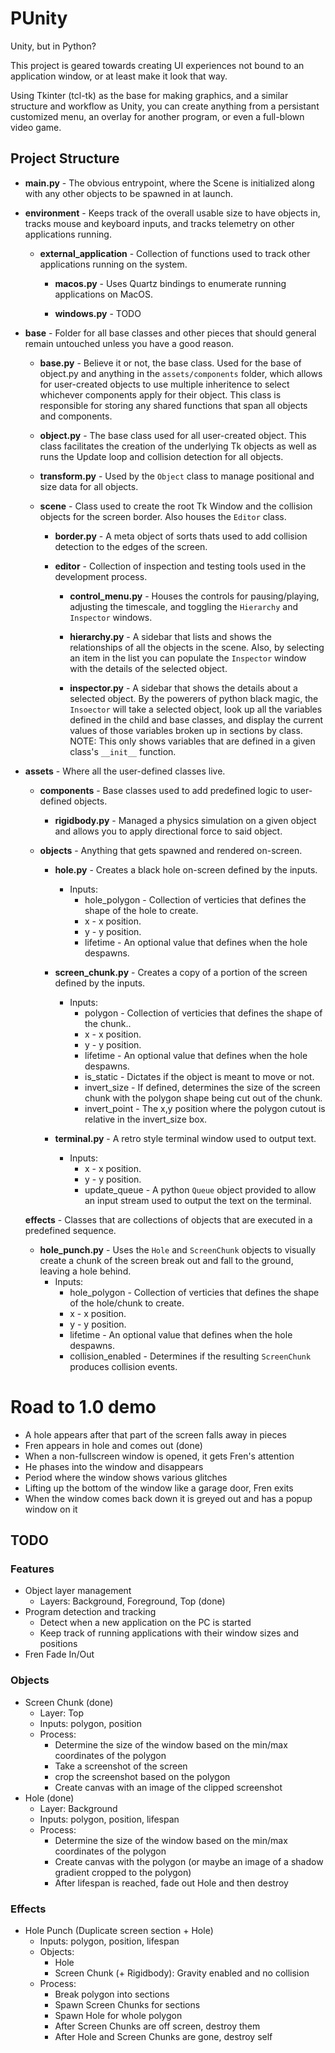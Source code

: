 # PUnity

Unity, but in Python?

This project is geared towards creating UI experiences not bound to an application window, or at least make it look that way.

Using Tkinter (tcl-tk) as the base for making graphics, and a similar structure and workflow as Unity, you can create anything from a persistant customized menu, an overlay for another program, or even a full-blown video game.

## Project Structure

- **main.py** - The obvious entrypoint, where the Scene is initialized along with any other objects to be spawned in at launch.

- **environment** - Keeps track of the overall usable size to have objects in, tracks mouse and keyboard inputs, and tracks telemetry on other applications running.

  - **external_application** - Collection of functions used to track other applications running on the system.

    - **macos.py** - Uses Quartz bindings to enumerate running applications on MacOS.

    - **windows.py** - TODO
  
- **base** - Folder for all base classes and other pieces that should general remain untouched unless you have a good reason.

  - **base.py** - Believe it or not, the base class. Used for the base of object.py and anything in the `assets/components` folder, which allows for user-created objects to use multiple inheritence to select whichever components apply for their object. This class is responsible for storing any shared functions that span all objects and components.

  - **object.py** - The base class used for all user-created object. This class facilitates the creation of the underlying Tk objects as well as runs the Update loop and collision detection for all objects.

  - **transform.py** - Used by the `Object` class to manage positional and size data for all objects.

  - **scene** - Class used to create the root Tk Window and the collision objects for the screen border. Also houses the `Editor` class.

    - **border.py** - A meta object of sorts thats used to add collision detection to the edges of the screen.

    - **editor** - Collection of inspection and testing tools used in the development process.

      - **control_menu.py** - Houses the controls for pausing/playing, adjusting the timescale, and toggling the `Hierarchy` and `Inspector` windows.

      - **hierarchy.py** - A sidebar that lists and shows the relationships of all the objects in the scene. Also, by selecting an item in the list you can populate the `Inspector` window with the details of the selected object.

      - **inspector.py** - A sidebar that shows the details about a selected object. By the powerers of python black magic, the `Insoector` will take a selected object, look up all the variables defined in the child and base classes, and display the current values of those variables broken up in sections by class. NOTE: This only shows variables that are defined in a given class's `__init__` function.

- **assets** - Where all the user-defined classes live.

  - **components** - Base classes used to add predefined logic to user-defined objects.

    - **rigidbody.py** - Managed a physics simulation on a given object and allows you to apply directional force to said object.

  - **objects** - Anything that gets spawned and rendered on-screen.

    - **hole.py** - Creates a black hole on-screen defined by the inputs.
      - Inputs:
        - hole_polygon - Collection of verticies that defines the shape of the hole to create.
        - x - x position.
        - y - y position.
        - lifetime - An optional value that defines when the hole despawns.

    - **screen_chunk.py** - Creates a copy of a portion of the screen defined by the inputs.
      - Inputs:
        - polygon - Collection of verticies that defines the shape of the chunk..
        - x - x position.
        - y - y position.
        - lifetime - An optional value that defines when the hole despawns.
        - is_static - Dictates if the object is meant to move or not.
        - invert_size - If defined, determines the size of the screen chunk with the polygon shape being cut out of the chunk.
        - invert_point - The x,y position where the polygon cutout is relative in the invert_size box.
    
    - **terminal.py** - A retro style terminal window used to output text.
      - Inputs:
        - x - x position.
        - y - y position.
        - update_queue - A python `Queue` object provided to allow an input stream used to output the text on the terminal.
  
  **effects** - Classes that are collections of objects that are executed in a predefined sequence.

    - **hole_punch.py** - Uses the `Hole` and `ScreenChunk` objects to visually create a chunk of the screen break out and fall to the ground, leaving a hole behind.
      - Inputs:
        - hole_polygon - Collection of verticies that defines the shape of the hole/chunk to create.
        - x - x position.
        - y - y position.
        - lifetime - An optional value that defines when the hole despawns.
        - collision_enabled - Determines if the resulting `ScreenChunk` produces collision events.



























# Road to 1.0 demo

- A hole appears after that part of the screen falls away in pieces
- Fren appears in hole and comes out (done)
- When a non-fullscreen window is opened, it gets Fren's attention
- He phases into the window and disappears
- Period where the window shows various glitches
- Lifting up the bottom of the window like a garage door, Fren exits
- When the window comes back down it is greyed out and has a popup window on it

## TODO

### Features

- Object layer management
  - Layers: Background, Foreground, Top (done)
- Program detection and tracking
  - Detect when a new application on the PC is started
  - Keep track of running applications with their window sizes and positions
- Fren Fade In/Out

### Objects

- Screen Chunk (done)
  - Layer: Top
  - Inputs: polygon, position
  - Process:
    - Determine the size of the window based on the min/max coordinates of the polygon
    - Take a screenshot of the screen
    - crop the screenshot based on the polygon
    - Create canvas with an image of the clipped screenshot
- Hole (done)
  - Layer: Background
  - Inputs: polygon, position, lifespan
  - Process:
    - Determine the size of the window based on the min/max coordinates of the polygon
    - Create canvas with the polygon (or maybe an image of a shadow gradient cropped to the polygon)
    - After lifespan is reached, fade out Hole and then destroy

### Effects

- Hole Punch (Duplicate screen section + Hole)
  - Inputs: polygon, position, lifespan
  - Objects:
    - Hole
    - Screen Chunk (+ Rigidbody): Gravity enabled and no collision
  - Process:
    - Break polygon into sections
    - Spawn Screen Chunks for sections
    - Spawn Hole for whole polygon
    - After Screen Chunks are off screen, destroy them
    - After Hole and Screen Chunks are gone, destroy self
